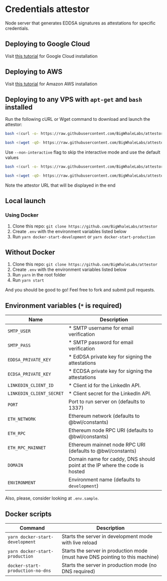 # Credentials attestor

Node server that generates EDDSA signatures as attestations for specific credentials.

## Deploying to Google Cloud

Visit [this tutorial](./docs/gcp.md) for Google Cloud installation

## Deploying to AWS

Visit [this tutorial](./docs/aws.md) for Amazon AWS installation

## Deploying to any VPS with `apt-get` and `bash` installed

Run the following cURL or Wget command to download and launch the attestor:

```bash
bash <(curl -o- https://raw.githubusercontent.com/BigWhaleLabs/attestor/main/scripts/install.sh)
```

```bash
bash <(wget -qO- https://raw.githubusercontent.com/BigWhaleLabs/attestor/main/scripts/install.sh)
```

Use `--non-interactive` flag to skip the interactive mode and use the default values

```bash
bash <(curl -o- https://raw.githubusercontent.com/BigWhaleLabs/attestor/main/scripts/install.sh) --non-interactive
```

```bash
bash <(wget -qO- https://raw.githubusercontent.com/BigWhaleLabs/attestor/main/scripts/install.sh) --non-interactive
```

Note the attestor URL that will be displayed in the end

## Local launch

### Using Docker

1. Clone this repo: `git clone https://github.com/BigWhaleLabs/attestor`
2. Create `.env` with the environment variables listed below
3. Run `yarn docker-start-development` or `yarn docker-start-production`

## Without Docker

1. Clone this repo: `git clone https://github.com/BigWhaleLabs/attestor`
2. Create `.env` with the environment variables listed below
3. Run `yarn` in the root folder
4. Run `yarn start`

And you should be good to go! Feel free to fork and submit pull requests.

## Environment variables (`*` is required)

| Name                     | Description                                                                |
| ------------------------ | -------------------------------------------------------------------------- |
| `SMTP_USER`              | \* SMTP username for email verification                                    |
| `SMTP_PASS`              | \* SMTP password for email verification                                    |
| `EDDSA_PRIVATE_KEY`      | \* EdDSA private key for signing the attestations                          |
| `ECDSA_PRIVATE_KEY`      | \* ECDSA private key for signing the attestations                          |
| `LINKEDIN_CLIENT_ID`     | \* Client id for the LinkedIn API.                                         |
| `LINKEDIN_CLIENT_SECRET` | \* Client secret for the LinkedIn API.                                     |
| `PORT`                   | Port to run server on (defaults to 1337)                                   |
| `ETH_NETWORK`            | Ethereum network (defaults to @bwl/constants)                              |
| `ETH_RPC`                | Ethereum node RPC URI (defaults to @bwl/constants)                         |
| `ETH_RPC_MAINNET`        | Ethereum mainnet node RPC URI (defaults to @bwl/constants)                 |
| `DOMAIN`                 | Domain name for caddy, DNS should point at the IP where the code is hosted |
| `ENVIRONMENT`            | Environment name (defaults to `development`)                               |

Also, please, consider looking at `.env.sample`.

## Docker scripts

| Command                          | Description                                                                   |
| -------------------------------- | ----------------------------------------------------------------------------- |
| `yarn docker-start-development`  | Starts the server in development mode with live reload                        |
| `yarn docker-start-production`   | Starts the server in production mode (must have DNS pointing to this machine) |
| `docker-start-production-no-dns` | Starts the server in production mode (no DNS required)                        |
